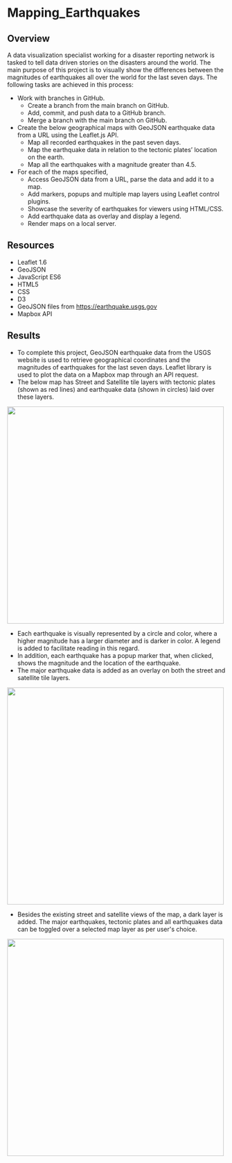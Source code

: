 # Mapping_Earthquakes

## Overview

A data visualization specialist working for a disaster reporting network is tasked to tell data driven stories on the disasters around the world.
The main purpose of this project is to visually show the differences between the magnitudes of earthquakes all over the world for the last seven days. The following tasks are achieved in this process:
- Work with branches in GitHub. 
  - Create a branch from the main branch on GitHub.
  - Add, commit, and push data to a GitHub branch.
  - Merge a branch with the main branch on GitHub.
- Create the below geographical maps with GeoJSON earthquake data from a URL using the Leaflet.js API.
  - Map all recorded earthquakes in the past seven days.
  - Map the earthquake data in relation to the tectonic plates’ location on the earth.
  - Map all the earthquakes with a magnitude greater than 4.5.
- For each of the maps specified, 
  - Access GeoJSON data from a URL, parse the data and add it to a map.
  - Add markers, popups and multiple map layers using Leaflet control plugins.
  - Showcase the severity of earthquakes for viewers using HTML/CSS.
  - Add earthquake data as overlay and display a legend.
  - Render maps on a local server.

## Resources
- Leaflet 1.6
- GeoJSON
- JavaScript ES6
- HTML5
- CSS
- D3
- GeoJSON files from https://earthquake.usgs.gov
- Mapbox API

## Results

- To complete this project, GeoJSON earthquake data from the USGS website is used to retrieve geographical coordinates and the magnitudes of earthquakes for the last seven days. Leaflet library is used to plot the data on a Mapbox map through an API request. 
- The below map has Street and Satellite tile layers with tectonic plates (shown as red lines) and earthquake data (shown in circles) laid over these layers.
<img src="static/images/Deliverable_1.png" width="500"/>

- Each earthquake is visually represented by a circle and color, where a higher magnitude has a larger diameter and is darker in color. A legend is added to facilitate reading in this regard.
- In addition, each earthquake has a popup marker that, when clicked, shows the magnitude and the location of the earthquake.
- The major earthquake data is added as an overlay on both the street and satellite tile layers.
<img src="static/images/Deliverable_2.png" width="500"/>

- Besides the existing street and satellite views of the map, a dark layer is added. The major earthquakes, tectonic plates and all earthquakes data can be toggled over a selected map layer as per user's choice. 
<img src="static/images/Deliverable_3.png" width="500"/>
